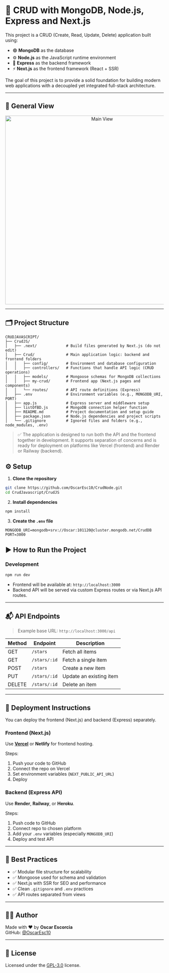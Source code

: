 # 🧩 CRUD with MongoDB, Node.js, Express and Next.js

This project is a CRUD (Create, Read, Update, Delete) application built using:

- 🟢 **MongoDB** as the database
- ⚙️ **Node.js** as the JavaScript runtime environment
- 🚂 **Express** as the backend framework
- ⚡ **Next.js** as the frontend framework (React + SSR)

The goal of this project is to provide a solid foundation for building modern web applications with a decoupled yet integrated full-stack architecture.

---

## 📸 General View

<!-- Add your screenshots here -->
<p align="center">
  <img src="./CrudJS/Crud/my-crud/public/screenExample.png" width="600" alt="Main View">
</p>

---

## 🗂️ Project Structure

```
CRUDJAVASCRIPT/
├── CrudJS/
│   ├── .next/             # Build files generated by Next.js (do not edit)
│   ├── Crud/              # Main application logic: backend and frontend folders
│   │   ├── config/        # Environment and database configuration
│   │   ├── controllers/   # Functions that handle API logic (CRUD operations)
│   │   ├── models/        # Mongoose schemas for MongoDB collections
│   │   ├── my-crud/       # Frontend app (Next.js pages and components)
│   │   └── routes/        # API route definitions (Express)
│   ├── .env               # Environment variables (e.g., MONGODB_URI, PORT)
│   ├── app.js             # Express server and middleware setup
│   ├── listOfBD.js        # MongoDB connection helper function
│   ├── README.md          # Project documentation and setup guide
│   ├── package.json       # Node.js dependencies and project scripts
│   └── .gitignore         # Ignored files and folders (e.g., node_modules, .env)
```

> ✅ The application is designed to run both the API and the frontend together in development. It supports separation of concerns and is ready for deployment on platforms like Vercel (frontend) and Render or Railway (backend).

## ⚙️ Setup

1. **Clone the repository**

```bash
git clone https://github.com/OscarEsc10/CrudNode.git
cd CrudJavascript/CrudJS
```

2. **Install dependencies**

```bash
npm install
```

3. **Create the `.env` file**

```env
MONGODB_URI=mongodb+srv://Oscar:101120@cluster.mongodb.net/CrudDB
PORT=3000
```


## ▶️ How to Run the Project

### Development

```bash
npm run dev
```

- Frontend will be available at: `http://localhost:3000`
- Backend API will be served via custom Express routes or via Next.js API routes.

---

## 📬 API Endpoints

> Example base URL: `http://localhost:3000/api`

| Method | Endpoint       | Description               |
|--------|----------------|---------------------------|
| GET    | `/stars`       | Fetch all items           |
| GET    | `/stars/:id`   | Fetch a single item       |
| POST   | `/stars`       | Create a new item         |
| PUT    | `/stars/:id`   | Update an existing item   |
| DELETE | `/stars/:id`   | Delete an item            |


---

## 🚀 Deployment Instructions

You can deploy the frontend (Next.js) and backend (Express) separately.

### Frontend (Next.js)

Use **[Vercel](https://vercel.com/)** or **Netlify** for frontend hosting.

Steps:

1. Push your code to GitHub
2. Connect the repo on Vercel
3. Set environment variables (`NEXT_PUBLIC_API_URL`)
4. Deploy

### Backend (Express API)

Use **Render**, **Railway**, or **Heroku**.

Steps:

1. Push code to GitHub
2. Connect repo to chosen platform
3. Add your `.env` variables (especially `MONGODB_URI`)
4. Deploy and test API

---

## 🧠 Best Practices

- ✅ Modular file structure for scalability
- ✅ Mongoose used for schema and validation
- ✅ Next.js with SSR for SEO and performance
- ✅ Clean `.gitignore` and `.env` practices
- ✅ API routes separated from views

---

## 🧑‍💻 Author

Made with ❤️ by **Oscar Escorcia**  
GitHub: [@OscarEsc10](https://github.com/OscarEsc10)

---

## 📜 License

Licensed under the [GPL-3.0](./LICENSE) license.